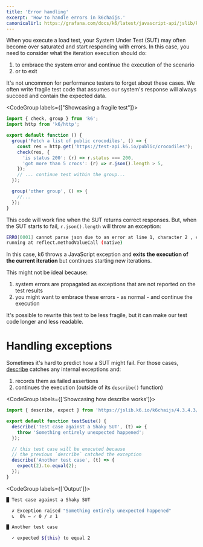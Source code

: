 ```yaml
---
title: 'Error handling'
excerpt: 'How to handle errors in k6chaijs.'
canonicalUrl: https://grafana.com/docs/k6/latest/javascript-api/jslib/k6chaijs/error-handling/
---
```


When you execute a load test, your System Under Test (SUT) may often become over saturated and start responding with errors. In this case,  you need to consider what the iteration execution should do:

1. to embrace the system error and continue the execution of the scenario
2. or to exit

It's not uncommon for performance testers to forget about these cases. We often write fragile test code that assumes our system's response will always succeed and contain the expected data.


<CodeGroup labels={["Showcasing a fragile test"]}>

```javascript
import { check, group } from 'k6';
import http from 'k6/http';

export default function () {
  group('Fetch a list of public crocodiles', () => {
    const res = http.get('https://test-api.k6.io/public/crocodiles');
    check(res, {
      'is status 200': (r) => r.status === 200,
      'got more than 5 crocs': (r) => r.json().length > 5,
    });
    // ... continue test within the group...
  });

  group('other group', () => {
    //...
  });
}
```

</CodeGroup>


This code will work fine when the SUT returns correct responses. But, when the SUT starts to fail, `r.json().length` will throw an exception:

```bash
ERRO[0001] cannot parse json due to an error at line 1, character 2 , error: invalid character '<' looking for beginning of value
running at reflect.methodValueCall (native)
```

In this case, k6 throws a JavaScript exception and **exits the execution of the current iteration** but continues starting new iterations. 

This might not be ideal because:

1. system errors are propagated as exceptions that are not reported on the test results
2. you might want to embrace these errors - as normal - and continue the execution

It's possible to rewrite this test to be less fragile, but it can make our test code longer and less readable.

# Handling exceptions

Sometimes it's hard to predict how a SUT might fail.  For those cases, [describe](/javascript-api/jslib/k6chaijs/describe/) catches any internal exceptions and:
1. records them as failed assertions
2. continues the execution (outside of its `describe()` function)

<CodeGroup labels={['Showcasing how describe works']}>

```javascript
import { describe, expect } from 'https://jslib.k6.io/k6chaijs/4.3.4.3/index.js';

export default function testSuite() {
  describe('Test case against a Shaky SUT', (t) => {
    throw 'Something entirely unexpected happened';
  });

  // this test case will be executed because
  // the previous `describe` catched the exception
  describe('Another test case', (t) => {
    expect(2).to.equal(2);
  });
}
```

</CodeGroup>

<CodeGroup labels={['Output']}>

```bash
█ Test case against a Shaky SUT

  ✗ Exception raised "Something entirely unexpected happened"
  ↳  0% — ✓ 0 / ✗ 1

█ Another test case

  ✓ expected ${this} to equal 2
```

</CodeGroup>


